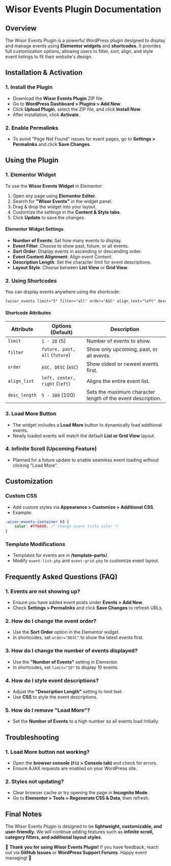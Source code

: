 # Wisor Events Plugin Documentation

## **Overview**
The Wisor Events Plugin is a powerful WordPress plugin designed to display and manage events using **Elementor widgets** and **shortcodes**. It provides full customization options, allowing users to filter, sort, align, and style event listings to fit their website's design.

## **Installation & Activation**
### **1. Install the Plugin**
- Download the **Wisor Events Plugin** ZIP file.
- Go to **WordPress Dashboard > Plugins > Add New**.
- Click **Upload Plugin**, select the ZIP file, and click **Install Now**.
- After installation, click **Activate**.

### **2. Enable Permalinks**
- To avoid "Page Not Found" issues for event pages, go to **Settings > Permalinks** and click **Save Changes**.

## **Using the Plugin**
### **1. Elementor Widget**
To use the **Wisor Events Widget** in Elementor:
1. Open any page using **Elementor Editor**.
2. Search for **"Wisor Events"** in the widget panel.
3. Drag & drop the widget into your layout.
4. Customize the settings in the **Content & Style tabs**.
5. Click **Update** to save the changes.

#### **Elementor Widget Settings**
- **Number of Events**: Set how many events to display.
- **Event Filter**: Choose to show past, future, or all events.
- **Sort Order**: Display events in ascending or descending order.
- **Event Content Alignment**: Align event Content.
- **Description Length**: Set the character limit for event descriptions.
- **Layout Style**: Choose between **List View** or **Grid View**.

### **2. Using Shortcodes**
You can display events anywhere using the shortcode:
```html
[wisor_events limit="5" filter="all" order="ASC" align_text="left" desc_length="100"]
```
#### **Shortcode Attributes**
| Attribute       | Options (Default) | Description |
|----------------|------------------|-------------|
| `limit`        | `1 - 20` (5)      | Number of events to show. |
| `filter`       | `future, past, all` (`future`) | Show only upcoming, past, or all events. |
| `order`        | `ASC, DESC` (`ASC`) | Show oldest or newest events first. |
| `align_list`   | `left, center, right` (`left`) | Aligns the entire event list. |
| `desc_length`  | `5 - 300` (100) | Sets the maximum character length of the event description. |

### **3. Load More Button**
- The widget includes a **Load More** button to dynamically load additional events.
- Newly loaded events will match the default **List or Grid View** layout.

### **4. Infinite Scroll (Upcoming Feature)**
- Planned for a future update to enable seamless event loading without clicking "Load More".

## **Customization**
### **Custom CSS**
- Add custom styles via **Appearance > Customize > Additional CSS**.
- Example:
```css
.wisor-events-container h3 {
    color: #ff6600; /* Change event title color */
}
```

### **Template Modifications**
- Templates for events are in **/template-parts/**.
- Modify `event-list.php` and `event-grid.php` to customize event layout.

## **Frequently Asked Questions (FAQ)**
### **1. Events are not showing up?**
- Ensure you have added event posts under **Events > Add New**.
- Check **Settings > Permalinks** and click **Save Changes** to refresh URLs.

### **2. How do I change the event order?**
- Use the **Sort Order** option in the Elementor widget.
- In shortcodes, set `order="DESC"` to show the latest events first.

### **3. How do I change the number of events displayed?**
- Use the **"Number of Events"** setting in Elementor.
- In shortcodes, set `limit="10"` to display 10 events.

### **4. How do I style event descriptions?**
- Adjust the **"Description Length"** setting to limit text.
- Use **CSS** to style the event descriptions.

### **5. How do I remove "Load More"?**
- Set the **Number of Events** to a high number so all events load initially.

## **Troubleshooting**
### **1. Load More button not working?**
- Open the **browser console (`F12` > Console tab)** and check for errors.
- Ensure AJAX requests are enabled on your WordPress site.

### **2. Styles not updating?**
- Clear browser cache or try opening the page in **Incognito Mode**.
- Go to **Elementor > Tools > Regenerate CSS & Data**, then refresh.

## **Final Notes**
The Wisor Events Plugin is designed to be **lightweight, customizable, and user-friendly**. We will continue adding features such as **infinite scroll, category filters, and additional layout styles**.

🚀 **Thank you for using Wisor Events Plugin!** If you have feedback, reach out via **GitHub Issues** or **WordPress Support Forums**. Happy event managing! 🎉

